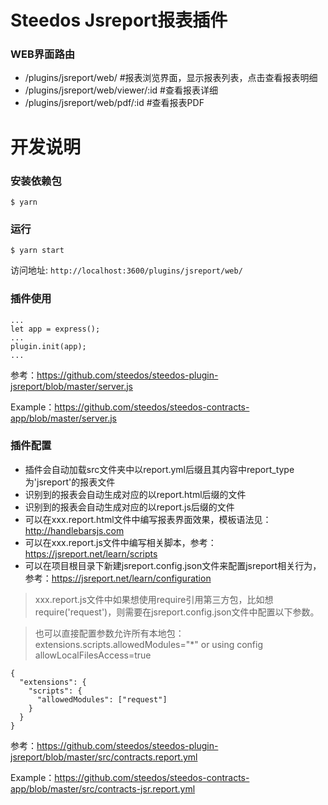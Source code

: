 # Steedos Jsreport报表插件

### WEB界面路由
- /plugins/jsreport/web/ #报表浏览界面，显示报表列表，点击查看报表明细
- /plugins/jsreport/web/viewer/:id #查看报表详细
- /plugins/jsreport/web/pdf/:id #查看报表PDF


# 开发说明

### 安装依赖包

```
$ yarn
```

### 运行
```
$ yarn start
```

访问地址: `http://localhost:3600/plugins/jsreport/web/`

### 插件使用
```
...
let app = express();
...
plugin.init(app);
...
```

参考：https://github.com/steedos/steedos-plugin-jsreport/blob/master/server.js

Example：https://github.com/steedos/steedos-contracts-app/blob/master/server.js

### 插件配置
- 插件会自动加载src文件夹中以report.yml后缀且其内容中report_type为'jsreport'的报表文件
- 识别到的报表会自动生成对应的以report.html后缀的文件
- 识别到的报表会自动生成对应的以report.js后缀的文件
- 可以在xxx.report.html文件中编写报表界面效果，模板语法见：http://handlebarsjs.com
- 可以在xxx.report.js文件中编写相关脚本，参考：https://jsreport.net/learn/scripts
- 可以在项目根目录下新建jsreport.config.json文件来配置jsreport相关行为，参考：https://jsreport.net/learn/configuration

> xxx.report.js文件中如果想使用require引用第三方包，比如想require('request')，则需要在jsreport.config.json文件中配置以下参数。

> 也可以直接配置参数允许所有本地包：extensions.scripts.allowedModules="*" or using config allowLocalFilesAccess=true

```
{
  "extensions": {
    "scripts": {
      "allowedModules": ["request"]
    }
  }
}
```

参考：https://github.com/steedos/steedos-plugin-jsreport/blob/master/src/contracts.report.yml

Example：https://github.com/steedos/steedos-contracts-app/blob/master/src/contracts-jsr.report.yml
